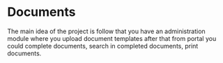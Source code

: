 Documents
=========
The main idea of the project is follow that you have an administration module where you upload document templates after that from portal you could complete documents, search in completed documents, print documents.
